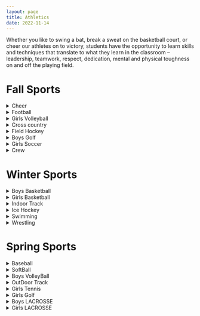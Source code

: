 ```yaml
---
layout: page
title: Athletics 
date: 2022-11-14
---
```

<style> 
    display: flex;
    justify-content:center;

</style>


Whether you like to swing a bat, break a sweat on the basketball court, or cheer our athletes on to victory, students have the opportunity to learn skills and techniques that translate to what they learn in the classroom – leadership, teamwork, respect, dedication, mental and physical toughness on and off the playing field.

# Fall Sports

<details>
<summary> Cheer</summary>
<p>Coach Abby Biernacki  <a href = "mailto: abbybiernacki@gmail.com">abbybiernacki@gmail.com</a> </p>
</details>


<details>
<summary> Football</summary>
<p>Coach Derek Robbins  <a href = "mailto: derekrobbins31@gmail.com">derekrobbins31@gmail.com</a></p>
</details>

<details>
<summary> Girls Volleyball   </summary>
<p>Coach Hallet  <a href   = "mailto:  halletp@worcesterschools.net "> halletp@worcesterschools.net</a> </p>
</details>





<details>
<summary>Cross country </summary>
<p>Coach john Nicol <a href   = "mailto:  nicolj@worcesterschools.net "> nicolj@worcesterschools.net   </a>         Coach Gerald Snay <a href   = "mailto: snayg@worcesterschools.net  "> snayg@worcesterschools.net    </a></p>
</details>

<details>
<summary> Field Hockey</summary>
<p>Coach lindsay Ryan     <a href   = "mailto: ryan.lindsayn@gmail.com   ">  ryan.lindsayn@gmail.com </a>    </p>
</details>

<details>
<summary> Boys Golf</summary>
<p>Coach Tom Quinn <a href   = "mailto: quinnt@worcesterschools.net "> quinnt@worcesterschools.net  </a>  </p>
</details>

<details>
<summary> Girls Soccer</summary>
<p>Coach Granum   <a href   = "mailto: bgranum@msn.com   "> bgranum@msn.com </a>  Coach Binienda <a href   = " biniendama@worcesterschools.net  "> biniendama@worcesterschools.net   </a> </p>
</details>  





<details>
<summary> Crew</summary>
<p>Coach Kolaco   <a href   = "mailto: rkolaco@gmail.com "> rkolaco@gmail.com   </a> </p>
</details>  

# Winter Sports

<details>
<summary> Boys Basketball</summary>
<p>Coach Sean Lynch   <a href   = "mailto: lynchse@worcesterschools.net "> lynchse@worcesterschools.net   </a> </p>
</details>  


<details>
<summary> Girls Basketball</summary>
<p>Coach Leveille  <a href   = "mailto: sleveillee@ymail.com  "> sleveillee@ymail.com    </a> </p>
</details>  



<details>
<summary>Indoor Track</summary>
<p>Coach John Nicol  <a href   = " mailto: nicolj@worcesterschools.net "> nicolj@worcesterschools.net    </a>  Coach Gerlad Snay    <a href   = "mailto: snayg@worcesterschools.net   "> snayg@worcesterschools.net </a> </p>
</details>  




<details>
<summary> Ice Hockey</summary>
<p>Coach Vaughan   <a href   = " mailto: vaughanm@lpsma.net "> vaughanm@lpsma.net   </a> </p>
</details>  



<details>
<summary> Swimming</summary>
<p>Coach Bruno  <a href   = " mailto: tarickbruno123@gmail.com  ">  tarickbruno123@gmail.com    </a> </p>
</details>  



<details>
<summary> Wrestling</summary>
<p>Coach Markgren   <a href   = "mailto: markgrenl@worcesterschools.net"> markgrenl@worcesterschools.net   </a> </p>
</details>  


# Spring Sports



<details>
<summary> Baseball</summary>
<p>Coach Vincent Pennell   <a href   = "mailto: pennellvc@worcesterschools.net "> pennellvc@worcesterschools.net   </a> </p>
</details>  

<details>
<summary> SoftBall </summary>
<p>Coach  Pat Phenix     <a href   = "mailto: phenixp@worcesterschools.net "> phenixp@worcesterschools.net    </a> </p>
</details>  


<details>
<summary> Boys VolleyBall</summary>
<p>Coach Dancy   <a href   = " mailto: dancye@worcesterschools.net ">  dancye@worcesterschools.net  </a> </p>
</details>  



<details>
<summary> OutDoor Track</summary>
<p>Coach Coach John Nicol    <a href   = "mailto: nicolj@worcesterschools.net    "> nicolj@worcesterschools.net      </a>     Coach Gerald Snay  <a href   = "snayg@worcesterschools.net "> snayg@worcesterschools.net       </a> </p>
</details>  



<details>
<summary> Girls Tennis</summary>
<p>Coach Anthony Camoreyt  <a href   = "mailto: camoreyta@worcesterschools.net  ">camoreyta@worcesterschools.net   </a> </p>
</details>  

<details>
<summary> Girls Golf</summary>
<p>Coach Meghan McDonald   <a href   = "mailto: mcdonaldm@worcesterschools.net "> mcdonaldm@worcesterschools.net    </a> </p>
</details>  


<details>
<summary> Boys LACROSSE</summary>
<p>Coach Matthew Genkos  <a href   = "mailto: matthewgenkos@gmail.com "> matthewgenkos@gmail.com    </a> </p>
</details>  



<details>
<summary> Girls LACROSSE</summary>
<p>Coach Moulin   <a href   = "mailto: moulinn@worcesterschools.net "> moulinn@worcesterschools.net  </a> </p>
</details> 